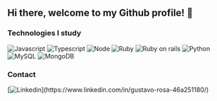 ## Hi there, welcome to my Github profile! 👋

### Technologies I study

![Javascript](https://img.shields.io/badge/JavaScript-F7DF1E?style=for-the-badge&logo=javascript&logoColor=black)
![Typescript](https://img.shields.io/badge/TypeScript-007ACC?style=for-the-badge&logo=typescript&logoColor=white)
![Node](https://img.shields.io/badge/Node.js-43853D?style=for-the-badge&logo=node.js&logoColor=white)
![Ruby](https://img.shields.io/badge/Ruby-CC342D?style=for-the-badge&logo=ruby&logoColor=white)
![Ruby on rails](https://img.shields.io/badge/Ruby_on_Rails-CC0000?style=for-the-badge&logo=ruby-on-rails&logoColor=white)
![Python](https://img.shields.io/badge/Python-14354C?style=for-the-badge&logo=python&logoColor=white)
![MySQL](https://img.shields.io/badge/MySQL-00000F?style=for-the-badge&logo=mysql&logoColor=white)
![MongoDB](https://img.shields.io/badge/MongoDB-4EA94B?style=for-the-badge&logo=mongodb&logoColor=white)


### Contact
[![Linkedin](https://img.shields.io/badge/LinkedIn-0077B5?style=for-the-badge&logo=linkedin&logoColor=white "https://www.linkedin.com/in/gustavo-rosa-46a251180/")](https://www.linkedin.com/in/gustavo-rosa-46a251180/)


<!--
**gustasvos/gustasvos** is a ✨ _special_ ✨ repository because its `README.md` (this file) appears on your GitHub profile.

Here are some ideas to get you started:

- 🔭 I’m currently working on ...
- 🌱 I’m currently learning ...
- 👯 I’m looking to collaborate on ...
- 🤔 I’m looking for help with ...
- 💬 Ask me about ...
- 📫 How to reach me: ...
- 😄 Pronouns: ...
- ⚡ Fun fact: ...
-->
